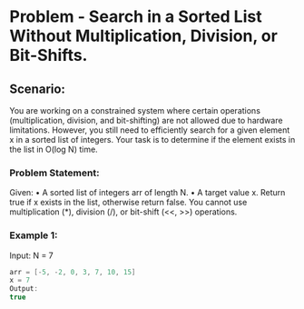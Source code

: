 #  Problem - Search in a Sorted List Without Multiplication, Division, or Bit-Shifts.
##  Scenario:
You are working on a constrained system where certain operations (multiplication, division,
and bit-shifting) are not allowed due to hardware limitations. However, you still need to
efficiently search for a given element x in a sorted list of integers.
Your task is to determine if the element exists in the list in O(log N) time.
###  Problem Statement:
Given:
• A sorted list of integers arr of length N.
• A target value x.
Return true if x exists in the list, otherwise return false.
You cannot use multiplication (*), division (/), or bit-shift (<<, >>) operations.
###  Example 1:
Input:
N = 7
```java
arr = [-5, -2, 0, 3, 7, 10, 15]
x = 7
Output:
true
```
